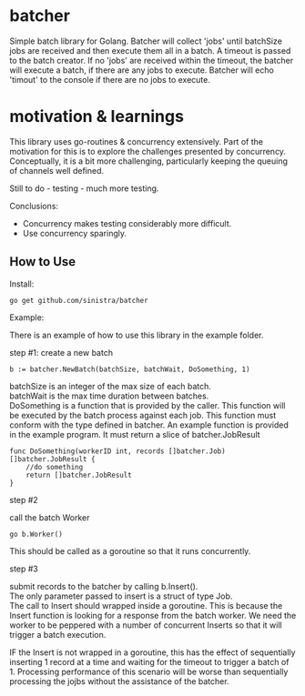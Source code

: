 # batcher

Simple batch library for Golang.
Batcher will collect 'jobs' until batchSize jobs are received and then execute them all in a batch.
A timeout is passed to the batch creator. If no 'jobs' are received within the timeout, the batcher will execute a batch, if there are any jobs to execute.
Batcher will echo 'timout' to the console if there are no jobs to execute.

# motivation & learnings
This library uses go-routines & concurrency extensively.
Part of the motivation for this is to explore the challenges presented by concurrency.
Conceptually, it is a bit more challenging, particularly keeping the queuing of channels well defined.

Still to do - testing - much more testing.

Conclusions:
- Concurrency makes testing considerably more difficult.
- Use concurrency sparingly.

## How to Use

Install:

```
go get github.com/sinistra/batcher
```

Example:

There is an example of how to use this library in the example folder.


step #1:
create a new batch
```
b := batcher.NewBatch(batchSize, batchWait, DoSomething, 1)
```
batchSize is an integer of the max size of each batch.  
batchWait is the max time duration between batches.  
DoSomething is a function that is provided by the caller. This function will be executed by the batch process against each job. This function must conform with the type defined in batcher. An example function is provided in the example program. It must return a slice of batcher.JobResult  

```
func DoSomething(workerID int, records []batcher.Job) []batcher.JobResult {
    //do something
    return []batcher.JobResult
}
```

step #2

call the batch Worker
```
go b.Worker()
```
This should be called as a goroutine so that it runs concurrently.

step #3

submit records to the batcher by calling b.Insert().  
The only parameter passed to insert is a struct of type Job.  
The call to Insert should wrapped inside a goroutine. This is because the Insert function is looking for a response from the batch worker. We need the worker to be peppered with a number of concurrent Inserts so that it will trigger a batch execution.  

IF the Insert is not wrapped in a goroutine, this has the effect of sequentially inserting 1 record at a time and waiting for the timeout to trigger a batch of 1. Processing performance of this scenario will be worse than sequentially processing the jojbs without the assistance of the batcher.


